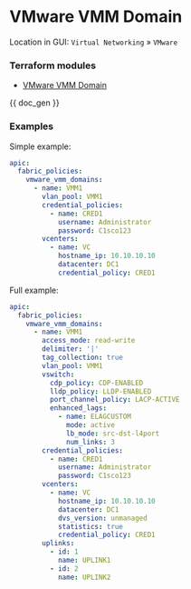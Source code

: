 # VMware VMM Domain

Location in GUI:
`Virtual Networking` » `VMware`

### Terraform modules

* [VMware VMM Domain](https://registry.terraform.io/modules/netascode/vmware-vmm-domain/aci/latest)

{{ doc_gen }}

### Examples

Simple example:

```yaml
apic:
  fabric_policies:
    vmware_vmm_domains:
      - name: VMM1
        vlan_pool: VMM1
        credential_policies:
          - name: CRED1
            username: Administrator
            password: C1sco123
        vcenters:
          - name: VC
            hostname_ip: 10.10.10.10
            datacenter: DC1
            credential_policy: CRED1
```

Full example:

```yaml
apic:
  fabric_policies:
    vmware_vmm_domains:
      - name: VMM1
        access_mode: read-write
        delimiter: '|'
        tag_collection: true
        vlan_pool: VMM1
        vswitch:
          cdp_policy: CDP-ENABLED
          lldp_policy: LLDP-ENABLED
          port_channel_policy: LACP-ACTIVE
          enhanced_lags:
            - name: ELAGCUSTOM
              mode: active
              lb_mode: src-dst-l4port
              num_links: 3
        credential_policies:
          - name: CRED1
            username: Administrator
            password: C1sco123
        vcenters:
          - name: VC
            hostname_ip: 10.10.10.10
            datacenter: DC1
            dvs_version: unmanaged
            statistics: true
            credential_policy: CRED1
        uplinks:
          - id: 1
            name: UPLINK1
          - id: 2
            name: UPLINK2
```
